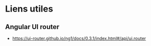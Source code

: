 # Liens utiles

## Angular UI router

- https://ui-router.github.io/ng1/docs/0.3.1/index.html#/api/ui.router